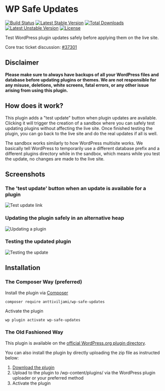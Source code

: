 # WP Safe Updates
[![Build Status](https://travis-ci.org/anttiviljami/wp-safe-updates.svg?branch=master)](https://travis-ci.org/anttiviljami/wp-safe-updates) [![Latest Stable Version](https://poser.pugx.org/anttiviljami/wp-safe-updates/v/stable)](https://packagist.org/packages/anttiviljami/wp-safe-updates) [![Total Downloads](https://poser.pugx.org/anttiviljami/wp-safe-updates/downloads)](https://packagist.org/packages/anttiviljami/wp-safe-updates) [![Latest Unstable Version](https://poser.pugx.org/anttiviljami/wp-safe-updates/v/unstable)](https://packagist.org/packages/anttiviljami/wp-safe-updates) [![License](https://poser.pugx.org/anttiviljami/wp-safe-updates/license)](https://packagist.org/packages/anttiviljami/wp-safe-updates)

Test WordPress plugin updates safely before applying them on the live site.

Core trac ticket discussion: [#37301](https://core.trac.wordpress.org/ticket/37301)

## Disclaimer

**Please make sure to always have backups of all your WordPress files and database before updating plugins or themes. We are not responsible for any misuse, deletions, white screens, fatal errors, or any other issue arising from using this plugin.**

## How does it work?

This plugin adds a "test update" button when plugin updates are available. Clicking it will trigger the creation of a sandbox where you can safely test updating plugins without affecting the live site. Once finished testing the plugin, you can go back to the live site and do the real updates if all is well.

The sandbox works similarly to how WordPress multisite works. We basically tell WordPress to temporarily use a different database prefix and a different plugins directory while in the sandbox, which means while you test the update, no changes are made to the live site.

## Screenshots

### The 'test update' button when an update is available for a plugin
![Test update link](/assets/screenshot-1.png)

### Updating the plugin safely in an alternative heap
![Updating a plugin](/assets/screenshot-2.png)

### Testing the updated plugin
![Testing the update](/assets/screenshot-3.png)

## Installation

### The Composer Way (preferred)

Install the plugin via [Composer](https://getcomposer.org/)
```
composer require anttiviljami/wp-safe-updates
```

Activate the plugin
```
wp plugin activate wp-safe-updates
```

### The Old Fashioned Way

This plugin is available on the [official WordPress.org plugin directory](https://wordpress.org/plugins/wp-safe-updates/).

You can also install the plugin by directly uploading the zip file as instructed below:

1. [Download the plugin](archive/master.zip)
2. Upload to the plugin to /wp-content/plugins/ via the WordPress plugin uploader or your preferred method
3. Activate the plugin

